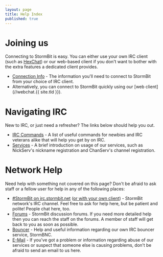 ```yaml
---
layout: page
title: Help Index
published: true
---
```


# Joining us
 Connecting to StormBit is easy. You can either use your own IRC client (such as [HexChat](http://hexchat.github.io/)) or our web-based client if you don't want to bother with the extra features a dedicated client provides.


- [Connection Info](connect.html) - The information you'll need to connect to StormBit from your choice of IRC client.
- Alternatively, you can connect to StormBit quickly using our [web client](//webchat.{{ site.tld }}).

# Navigating IRC
 New to IRC, or just need a refresher? The links below should help you out. 


- [IRC Commands](inspircd.html) - A list of useful commands for newbies and IRC veterans alike that will help you get by on IRC.
- [Services](services.html) - A brief introduction on usage of our services, such as NickServ's nickname registration and ChanServ's channel registration.

# Network Help
 Need help with something not covered on this page? Don't be afraid to ask staff or a fellow user for help in any of the following places:

- [#StormBit on irc.stormbit.net](//webchat.stormbit.net/stormbit) ([or with your
   own client](irc://irc.stormbit.net/stormbit)) - StormBit network's IRC channel. Feel free to ask for help here, but be patient and polite! People chat here, too.
- [Forums](//discuss.stormbit.net) - StormBit discussion forums. If you need more detailed help then you can reach the staff on the forums. A member of staff will get back to you as soon as possible.  
- [Bouncer](stormbnc) - Help and useful information regarding our own IRC bouncer service, StormBNC.
- [E-Mail](mailto:abuse@stormbit.net) - If you've got a problem or information regarding abuse of our services or suspect that someone else is causing problems, don't be afraid to send an email to us here. 
